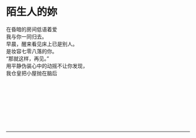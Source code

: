 # 陌生人的妳

在昏暗的房间低语着爱
\
我与你一同归去。
\
早晨，醒来看见床上已是别人。
\
是妆容七零八落的你。
\
“那就这样，再见。”
\
用平静伪装心中的动摇不让你发现，
\
我仓皇把小屋抛在脑后
<br>
<br>
<br>
<br>
<br>
<br>
<br>
<br>
<br>

---
